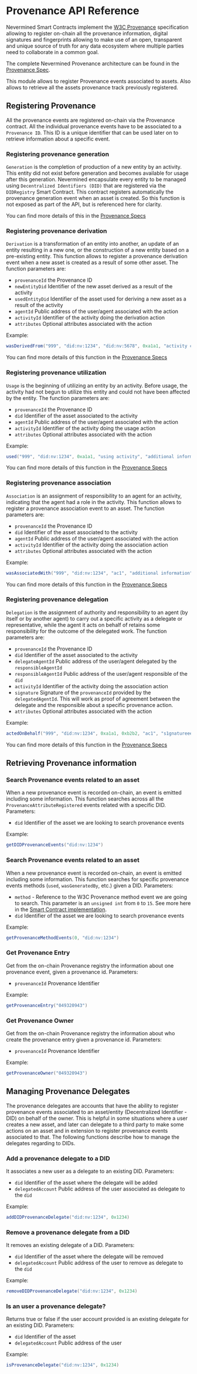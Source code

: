 # Provenance API Reference

Nevermined Smart Contracts implement the [W3C Provenance](https://www.w3.org/TR/prov-overview/) specification allowing to register on-chain all the provenance information, digital signatures and fingerprints allowing to make use of an open, transparent and unique source of truth for any data ecosystem where multiple parties need to collaborate in a common goal.

The complete Nevermined Provenance architecture can be found in the [Provenance Spec](architecture/specs/provenance/README.md#usage-used).

This module allows to register Provenance events associated to assets. Also allows to retrieve all the assets provenance track previously registered.

## Registering Provenance

All the provenance events are registered on-chain via the Provenance contract. All the individual provenance events have to be associated to a `Provenance ID`. This ID is a unique identifier that can be used later on to retrieve information about a specific event.

### Registering provenance generation

`Generation` is the completion of production of a new entity by an activity. This entity did not exist before generation and becomes available for usage after this generation.
Nevermined encapsulate every entity to be managed using `Decentralized Identifiers (DID)` that are registered via the `DIDRegistry` Smart Contract.
This contract registers automatically the provenance generation event when an asset is created. So this function is not exposed as part of the API, but is referenced here for clarity.

You can find more details of this in the [Provenance Specs](architecture/specs/provenance/#generation-register-a-new-entity-generated-by-an-agent-wasgeneratedby)

### Registering provenance derivation

`Derivation` is a transformation of an entity into another, an update of an entity resulting in a new one, or the construction of a new entity based on a pre-existing entity.
This function allows to register a provenance derivation event when a new asset is created as a result of some other asset. The function parameters are:

* `provenanceId` the Provenance ID
* `newEntityDid` Identifier of the new asset derived as a result of the activity
* `usedEntityDid` Identifier of the asset used for deriving a new asset as a result of the activity
* `agentId` Public address of the user/agent associated with the action
* `activityId` Identifier of the activity doing the derivation action
* `attributes` Optional attributes associated with the action

Example:

```java
wasDerivedFrom("999", "did:nv:1234", "did:nv:5678", 0xa1a1, "activity creating asset", "+ information")
```

You can find more details of this function in the [Provenance Specs](architecture/specs/provenance/#derivation-register-relationship-between-source-and-derived-entities-wasderivedfrom)


### Registering provenance utilization

`Usage` is the beginning of utilizing an entity by an activity. Before usage, the activity had not begun to utilize this entity and could not have been affected by the entity.
The function parameters are:

* `provenanceId` the Provenance ID
* `did` Identifier of the asset associated to the activity
* `agentId` Public address of the user/agent associated with the action
* `activityId` Identifier of the activity doing the usage action
* `attributes` Optional attributes associated with the action

Example:

```java
used("999", "did:nv:1234", 0xa1a1, "using activity", "additional information")
```

You can find more details of this function in the [Provenance Specs](architecture/specs/provenance/#usage-used)


### Registering provenance association

`Association` is an assignment of responsibility to an agent for an activity, indicating that the agent had a role in the activity.
This function allows to register a provenance association event to an asset. The function parameters are:

* `provenanceId` the Provenance ID
* `did` Identifier of the asset associated to the activity
* `agentId` Public address of the user/agent associated with the action
* `activityId` Identifier of the activity doing the association action
* `attributes` Optional attributes associated with the action

Example:

```java
wasAssociatedWith("999", "did:nv:1234", "ac1", "additional information")
```

You can find more details of this function in the [Provenance Specs](architecture/specs/provenance/#association-wasassociatedwith)


### Registering provenance delegation

`Delegation` is the assignment of authority and responsibility to an agent (by itself or by another agent) to carry out a specific activity as a delegate or representative, while the agent it acts on behalf of retains some responsibility for the outcome of the delegated work.
The function parameters are:

* `provenanceId` the Provenance ID
* `did` Identifier of the asset associated to the activity
* `delegateAgentId` Public address of the user/agent delegated by the `responsibleAgentId`
* `responsibleAgentId` Public address of the user/agent responsible of the `did`
* `activityId` Identifier of the activity doing the association action
* `signature` Signature of the `provenanceId` provided by the `delegatedAgentId`. This will work as proof of agreement between the delegate and the responsible about a specific provenance action.
* `attributes` Optional attributes associated with the action

Example:

```java
actedOnBehalf("999", "did:nv:1234", 0xa1a1, 0xb2b2, "ac1", "s1gnatureeeee", "additional information")
```

You can find more details of this function in the [Provenance Specs](architecture/specs/provenance/#delegation-actedonbehalfof)


## Retrieving Provenance information

### Search Provenance events related to an asset

When a new provenance event is recorded on-chain, an event is emitted including some information.
This function searches across all the `ProvenanceAttributeRegistered` events related with a specific DID. Parameters:

* `did` Identifier of the asset we are looking to search provenance events

Example:

```java
getDIDProvenanceEvents("did:nv:1234")
```

### Search Provenance events related to an asset

When a new provenance event is recorded on-chain, an event is emitted including some information.
This function searches for specific provenance events methods (`used`, `wasGeneratedBy`, etc.) given a DID. Parameters:

* `method` - Reference to the W3C Provenance method event we are going to search. This parameter is an `unsigned int` from `0` to `15`. See more here in the [Smart Contract implementation](https://github.com/nevermined-io/contracts/blob/master/contracts/registry/ProvenanceRegistry.sol#L58).
* `did` Identifier of the asset we are looking to search provenance events

Example:

```java
getProvenanceMethodEvents(0, "did:nv:1234")
```

### Get Provenance Entry

Get from the on-chain Provenance registry the information about one provenance event, given a provenance id.
Parameters:

* `provenanceId` Provenance Identifier

Example:

```java
getProvenanceEntry("049320943")
```

### Get Provenance Owner

Get from the on-chain Provenance registry the information about who create the provenance entry given a provenance id.
Parameters:

* `provenanceId` Provenance Identifier

Example:

```java
getProvenanceOwner("049320943")
```



## Managing Provenance Delegates

The provenance delegates are accounts that have the ability to register provenance events associated to an asset/entity (Decentralized Identifier - DID) on behalf of the owner.
This is helpful in some situations where a user creates a new asset, and later can delegate to a third party to make some actions on an asset and in extension to register provenance events associated to that.
The following functions describe how to manage the delegates regarding to DIDs.

### Add a provenance delegate to a DID

It associates a new user as a delegate to an existing DID. Parameters:

* `did` Identifier of the asset where the delegate will be added
* `delegatedAccount` Public address of the user associated as delegate to the `did`

Example:

```java
addDIDProvenanceDelegate("did:nv:1234", 0x1234)
```


### Remove a provenance delegate from a DID

It removes an existing delegate of a DID. Parameters:

* `did` Identifier of the asset where the delegate will be removed
* `delegatedAccount` Public address of the user to remove as delegate to the `did`

Example:

```java
removeDIDProvenanceDelegate("did:nv:1234", 0x1234)
```


### Is an user a provenance delegate?

Returns true or false if the user account provided is an existing delegate for an existing DID. Parameters:

* `did` Identifier of the asset
* `delegatedAccount` Public address of the user

Example:

```java
isProvenanceDelegate("did:nv:1234", 0x1234)
```
